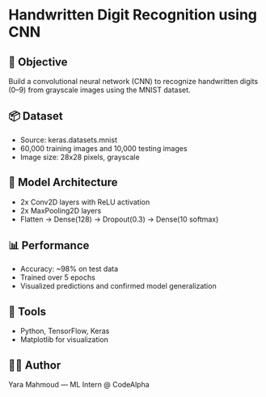 # Handwritten Digit Recognition using CNN

## 🎯 Objective
Build a convolutional neural network (CNN) to recognize handwritten digits (0–9) from grayscale images using the MNIST dataset.

## 📦 Dataset
- Source: keras.datasets.mnist
- 60,000 training images and 10,000 testing images
- Image size: 28x28 pixels, grayscale

## 🧠 Model Architecture
- 2x Conv2D layers with ReLU activation
- 2x MaxPooling2D layers
- Flatten → Dense(128) → Dropout(0.3) → Dense(10 softmax)

## 📊 Performance
- Accuracy: ~98% on test data
- Trained over 5 epochs
- Visualized predictions and confirmed model generalization

## 🚀 Tools
- Python, TensorFlow, Keras
- Matplotlib for visualization

## 👩‍💻 Author
Yara Mahmoud — ML Intern @ CodeAlpha
